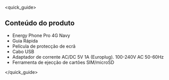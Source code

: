 <quick_guide>
## Conteúdo do produto

*	Energy Phone Pro 4G Navy
*	Guia Rápida
*	Película de protecção de ecrã
*	Cabo USB
*	Adaptador de corrente AC/DC 5V 1A (Europlug). 100-240V AC 50-60Hz
*	Ferramenta de ejecção de cartões SIM/microSD

</quick_guide>
